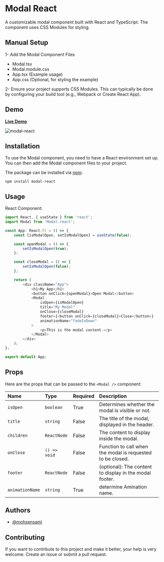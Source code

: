 # Modal React

A customizable modal component built with React and TypeScript. The component uses CSS Modules for styling.

## Manual Setup

1- Add the Modal Component Files

-   Modal.tsx
-   Modal.module.css
-   App.tsx (Example usage)
-   App.css (Optional, for styling the example)

2- Ensure your project supports CSS Modules. This can typically be done by configuring your build tool (e.g., Webpack or Create React App).

## Demo

[**Live Demo**](#)

![modal-react]()

## Installation

To use the Modal component, you need to have a React environment set up. You can then add the Modal component files to your project.

The package can be installed via [npm](https://github.com/npm/cli):

```
npm install modal-react
```

## Usage

React Component:

```javascript
import React, { useState } from 'react';
import Modal from 'Modal-react';

const App: React.FC = () => {
    const [isModalOpen, setIsModalOpen] = useState(false);

    const openModal = () => {
        setIsModalOpen(true);
    };

    const closeModal = () => {
        setIsModalOpen(false);
    };

    return (
        <div className="App">
            <h1>My App</h1>
            <button onClick={openModal}>Open Modal</button>
            <Modal
                isOpen={isModalOpen}
                title="My Modal"
                onClose={closeModal}
                footer={<button onClick={closeModal}>Close</button>}
                animationName="fadeInDown"
            >
                <p>This is the modal content.</p>
            </Modal>
        </div>
    );
};

export default App;
```

## Props

Here are the props that can be passed to the `<Modal />` component:

| Name            | Type         | Required | Description                                                |
| :-------------- | :----------- | :------- | :--------------------------------------------------------- |
| `isOpen`        | `boolean`    | True     | Determines whether the modal is visible or not.            |
| `title`         | `string`     | False    | The title of the modal, displayed in the header.           |
| `children`      | `ReactNode`  | False    | The content to display inside the modal.                   |
| `onClose`       | `() => void` | False    | Function to call when the modal is requested to be closed. |
| `footer`        | `ReactNode`  | False    | (optional): The content to display in the modal footer.    |
| `animationName` | `string`     | True     | determine Amination name.                                  |

## Authors

-   [@mohsensami](https://github.com/mohsensami)

## Contributing

If you want to contribute to this project and make it better, your help is very welcome. Create an issue or submit a pull request.
